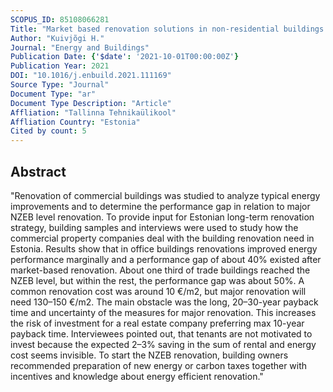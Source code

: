 ```yaml
---
SCOPUS_ID: 85108066281
Title: "Market based renovation solutions in non-residential buildings – Why commercial buildings are not renovated to NZEB"
Author: "Kuivjõgi H."
Journal: "Energy and Buildings"
Publication Date: {'$date': '2021-10-01T00:00:00Z'}
Publication Year: 2021
DOI: "10.1016/j.enbuild.2021.111169"
Source Type: "Journal"
Document Type: "ar"
Document Type Description: "Article"
Affliation: "Tallinna Tehnikaülikool"
Affliation Country: "Estonia"
Cited by count: 5
---
```


## Abstract
"Renovation of commercial buildings was studied to analyze typical energy improvements and to determine the performance gap in relation to major NZEB level renovation. To provide input for Estonian long-term renovation strategy, building samples and interviews were used to study how the commercial property companies deal with the building renovation need in Estonia. Results show that in office buildings renovations improved energy performance marginally and a performance gap of about 40% existed after market-based renovation. About one third of trade buildings reached the NZEB level, but within the rest, the performance gap was about 50%. A common renovation cost was around 10 €/m2, but major renovation will need 130–150 €/m2. The main obstacle was the long, 20–30-year payback time and uncertainty of the measures for major renovation. This increases the risk of investment for a real estate company preferring max 10-year payback time. Interviewees pointed out, that tenants are not motivated to invest because the expected 2–3% saving in the sum of rental and energy cost seems invisible. To start the NZEB renovation, building owners recommended preparation of new energy or carbon taxes together with incentives and knowledge about energy efficient renovation."
